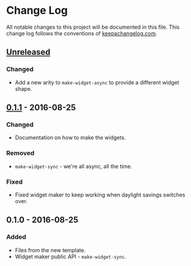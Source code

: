 # Change Log
All notable changes to this project will be documented in this file. This change log follows the conventions of [keepachangelog.com](http://keepachangelog.com/).

## [Unreleased][unreleased]
### Changed
- Add a new arity to `make-widget-async` to provide a different widget shape.

## [0.1.1] - 2016-08-25
### Changed
- Documentation on how to make the widgets.

### Removed
- `make-widget-sync` - we're all async, all the time.

### Fixed
- Fixed widget maker to keep working when daylight savings switches over.

## 0.1.0 - 2016-08-25
### Added
- Files from the new template.
- Widget maker public API - `make-widget-sync`.

[unreleased]: https://github.com/your-name/paramorse-streamer/compare/0.1.1...HEAD
[0.1.1]: https://github.com/your-name/paramorse-streamer/compare/0.1.0...0.1.1
